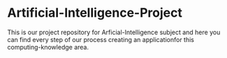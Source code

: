 # Artificial-Intelligence-Project
This is our project repository for Arficial-Intelligence subject and here you can find every step of our process creating an applicationfor this computing-knowledge area.
